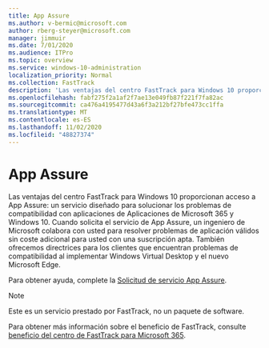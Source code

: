 ```yaml
---
title: App Assure
ms.author: v-bermic@microsoft.com
author: rberg-steyer@microsoft.com
manager: jimmuir
ms.date: 7/01/2020
ms.audience: ITPro
ms.topic: overview
ms.service: windows-10-administration
localization_priority: Normal
ms.collection: FastTrack
description: 'Las ventajas del centro FastTrack para Windows 10 proporcionan acceso a App Assure: un servicio diseñado para solucionar los problemas de compatibilidad con aplicaciones de Aplicaciones de Microsoft 365 y Windows 10.'
ms.openlocfilehash: fabf275f2a1af2f7ae13e049fb87f221f7fa82ac
ms.sourcegitcommit: ca476a4195477d43a6f3a212bf27bfe473cc1ffa
ms.translationtype: MT
ms.contentlocale: es-ES
ms.lasthandoff: 11/02/2020
ms.locfileid: "48827374"
---
```

# <a name="app-assure"></a>App Assure

Las ventajas del centro FastTrack para Windows 10 proporcionan acceso a App Assure: un servicio diseñado para solucionar los problemas de compatibilidad con aplicaciones de Aplicaciones de Microsoft 365 y Windows 10. Cuando solicita el servicio de App Assure, un ingeniero de Microsoft colabora con usted para resolver problemas de aplicación válidos sin coste adicional para usted con una suscripción apta. También ofrecemos directrices para los clientes que encuentran problemas de compatibilidad al implementar Windows Virtual Desktop y el nuevo Microsoft Edge. 

Para obtener ayuda, complete la [Solicitud de servicio App Assure](https://go.microsoft.com/fwlink/?linkid=2022721).

  > [!NOTE]
> Este es un servicio prestado por FastTrack, no un paquete de software.

Para obtener más información sobre el beneficio de FastTrack, consulte [beneficio del centro de FastTrack para Microsoft 365](introduction.md).